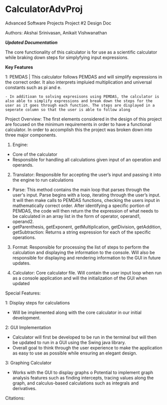 # CalculatorAdvProj
Advanced Software Projects 
Project #2 Design Doc

Authors: Akshai Srinivasan, Anikait Vishwanathan

_**Updated Documentation**_

The core functionality of this calculator is for use as a scientific calculator while braking down steps for simplyfying input expressions. 

**Key Features**

1: PEMDAS | This calculator follows PEMDAS and will simplify expressions in the correct order. It also interprets impluied multiplication and universal constants such as pi and e. 

	- In additioan to solving expresisons using PEMDAS, the calculator is also able to simplify expressions and break down the steps for the user as it goes through each function. The steps are displayed in a seperate column so that the user is able to follow along

Project Overview:
	The first elements considered in the design of this project are focused on the minimum requirements in order to have a functional calculator. In order to accomplish this the project was broken down into three major components.
1.	Engine:
  -	Core of the calculator
  -	Responsible for handling all calculations given input of an operation and operands.
    
2.	Translator: Responsible for accepting the user’s input and passing it into the engine to run calculations
  -	Parse: This method contains the main loop that parses through the user's input. Parse begins with a loop, iterating through the user’s input. It will then make calls to PEMDAS functions, checking the users input in mathematically correct order. After identifying a specific portion of PEMDAS, the code will then return the the expression of what needs to be calculated in an array list in the form of operator, operand1, operand2. 
  -	getParenthesis, getExponent, getMultiplication, getDivision, getAddition, getSubtraction: Returns a string expression for each of the specific operations.
    
3.	Format: Responsible for processing the list of steps to perform the calculation and displaying the information to the console. Will also be responsible for displaying and rendering information to the GUI in future updates.

4.	Calculator: Core calculator file. Will contain the user input loop when run as a console application and will the initialization of the GUI when updated
   
Special Features:

1: Display steps for calculations
  -	Will be implemented along with the core calculator in our initial development.
    
2: GUI Implementation
  -	Calculator will first be developed to be run in the terminal but will then be updated to run in a GUI using the Swing java library.
  -	Overall goal to think through the user experience to make the application as easy to use as possible while ensuring an elegant design.
    
3: Graphing Calculator
  -	Works with the GUI to display graphs
o	Potential to implement graph analysis features such as finding intercepts, tracing values along the graph, and calculus-based calculations such as integrals and derivatives.



Citations:





